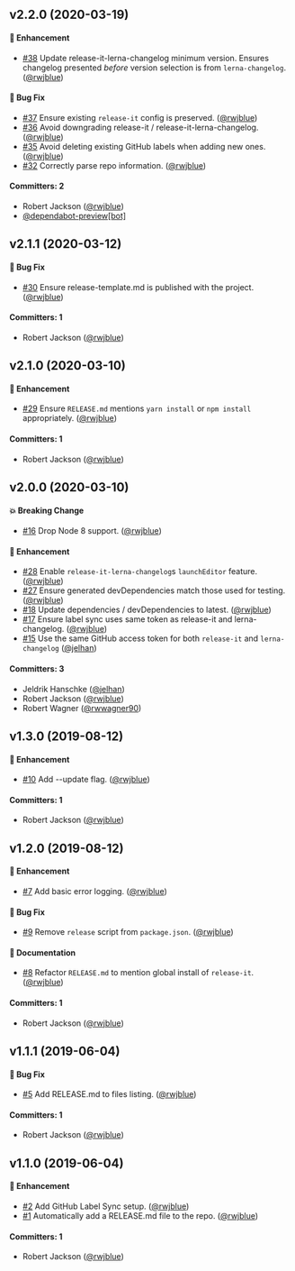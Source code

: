 ## v2.2.0 (2020-03-19)

#### :rocket: Enhancement
* [#38](https://github.com/rwjblue/create-rwjblue-release-it-setup/pull/38) Update release-it-lerna-changelog minimum version. Ensures changelog presented _before_ version selection is from `lerna-changelog`. ([@rwjblue](https://github.com/rwjblue))

#### :bug: Bug Fix
* [#37](https://github.com/rwjblue/create-rwjblue-release-it-setup/pull/37) Ensure existing `release-it` config is preserved. ([@rwjblue](https://github.com/rwjblue))
* [#36](https://github.com/rwjblue/create-rwjblue-release-it-setup/pull/36) Avoid downgrading release-it / release-it-lerna-changelog. ([@rwjblue](https://github.com/rwjblue))
* [#35](https://github.com/rwjblue/create-rwjblue-release-it-setup/pull/35) Avoid deleting existing GitHub labels when adding new ones. ([@rwjblue](https://github.com/rwjblue))
* [#32](https://github.com/rwjblue/create-rwjblue-release-it-setup/pull/32) Correctly parse repo information. ([@rwjblue](https://github.com/rwjblue))

#### Committers: 2
- Robert Jackson ([@rwjblue](https://github.com/rwjblue))
- [@dependabot-preview[bot]](https://github.com/apps/dependabot-preview)


## v2.1.1 (2020-03-12)

#### :bug: Bug Fix
* [#30](https://github.com/rwjblue/create-rwjblue-release-it-setup/pull/30) Ensure release-template.md is published with the project. ([@rwjblue](https://github.com/rwjblue))

#### Committers: 1
- Robert Jackson ([@rwjblue](https://github.com/rwjblue))


## v2.1.0 (2020-03-10)

#### :rocket: Enhancement
* [#29](https://github.com/rwjblue/create-rwjblue-release-it-setup/pull/29) Ensure `RELEASE.md` mentions `yarn install` or `npm install` appropriately. ([@rwjblue](https://github.com/rwjblue))

#### Committers: 1
- Robert Jackson ([@rwjblue](https://github.com/rwjblue))


## v2.0.0 (2020-03-10)

#### :boom: Breaking Change
* [#16](https://github.com/rwjblue/create-rwjblue-release-it-setup/pull/16) Drop Node 8 support. ([@rwjblue](https://github.com/rwjblue))

#### :rocket: Enhancement
* [#28](https://github.com/rwjblue/create-rwjblue-release-it-setup/pull/28) Enable `release-it-lerna-changelog`s `launchEditor` feature. ([@rwjblue](https://github.com/rwjblue))
* [#27](https://github.com/rwjblue/create-rwjblue-release-it-setup/pull/27) Ensure generated devDependencies match those used for testing. ([@rwjblue](https://github.com/rwjblue))
* [#18](https://github.com/rwjblue/create-rwjblue-release-it-setup/pull/18) Update dependencies / devDependencies to latest. ([@rwjblue](https://github.com/rwjblue))
* [#17](https://github.com/rwjblue/create-rwjblue-release-it-setup/pull/17) Ensure label sync uses same token as release-it and lerna-changelog. ([@rwjblue](https://github.com/rwjblue))
* [#15](https://github.com/rwjblue/create-rwjblue-release-it-setup/pull/15) Use the same GitHub access token for both `release-it` and `lerna-changelog` ([@jelhan](https://github.com/jelhan))

#### Committers: 3
- Jeldrik Hanschke ([@jelhan](https://github.com/jelhan))
- Robert Jackson ([@rwjblue](https://github.com/rwjblue))
- Robert Wagner ([@rwwagner90](https://github.com/rwwagner90))


## v1.3.0 (2019-08-12)

#### :rocket: Enhancement
* [#10](https://github.com/rwjblue/create-rwjblue-release-it-setup/pull/10) Add --update flag. ([@rwjblue](https://github.com/rwjblue))

#### Committers: 1
- Robert Jackson ([@rwjblue](https://github.com/rwjblue))

## v1.2.0 (2019-08-12)

#### :rocket: Enhancement
* [#7](https://github.com/rwjblue/create-rwjblue-release-it-setup/pull/7) Add basic error logging. ([@rwjblue](https://github.com/rwjblue))

#### :bug: Bug Fix
* [#9](https://github.com/rwjblue/create-rwjblue-release-it-setup/pull/9) Remove `release` script from `package.json`. ([@rwjblue](https://github.com/rwjblue))

#### :memo: Documentation
* [#8](https://github.com/rwjblue/create-rwjblue-release-it-setup/pull/8) Refactor `RELEASE.md` to mention global install of `release-it`. ([@rwjblue](https://github.com/rwjblue))

#### Committers: 1
- Robert Jackson ([@rwjblue](https://github.com/rwjblue))

## v1.1.1 (2019-06-04)

#### :bug: Bug Fix
* [#5](https://github.com/rwjblue/create-rwjblue-release-it-setup/pull/5) Add RELEASE.md to files listing. ([@rwjblue](https://github.com/rwjblue))

#### Committers: 1
- Robert Jackson ([@rwjblue](https://github.com/rwjblue))

## v1.1.0 (2019-06-04)

#### :rocket: Enhancement
* [#2](https://github.com/rwjblue/create-rwjblue-release-it-setup/pull/2) Add GitHub Label Sync setup. ([@rwjblue](https://github.com/rwjblue))
* [#1](https://github.com/rwjblue/create-rwjblue-release-it-setup/pull/1) Automatically add a RELEASE.md file to the repo. ([@rwjblue](https://github.com/rwjblue))

#### Committers: 1
- Robert Jackson ([@rwjblue](https://github.com/rwjblue))



